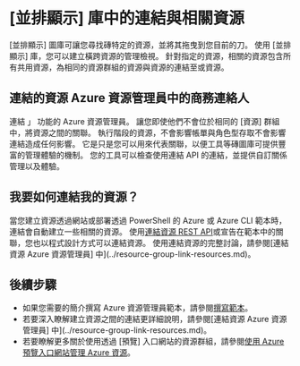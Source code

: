 <properties 
    pageTitle="[並排顯示] 庫中的連結與相關資源" 
    description="瞭解相關和連結會顯示在 Azure 預覽入口網站的 [並排顯示] 圖庫中的資源。" 
    services="azure-portal" 
    documentationCenter="" 
    authors="adamabdelhamed" 
    manager="wpickett" 
    editor=""/>

<tags 
    ms.service="azure-portal" 
    ms.workload="multiple" 
    ms.tgt_pltfrm="na" 
    ms.devlang="na" 
    ms.topic="article" 
    ms.date="07/16/2015" 
    ms.author="adamab"/>

# <a name="related-and-linked-resources-in-the-tile-gallery"></a>[並排顯示] 庫中的連結與相關資源

[並排顯示] 圖庫可讓您尋找磚特定的資源，並將其拖曳到您目前的刀。 使用 [並排顯示] 庫，您可以建立橫跨資源的管理檢視。 針對指定的資源，相關的資源包含所有共用資源，為相同的資源群組的資源與資源的連結至或資源。

## <a name="linked-resources-in-azure-resource-manager"></a>連結的資源 Azure 資源管理員中的商務連絡人

連結 」 功能的 Azure 資源管理員。  讓您即使他們不會位於相同的 [資源] 群組中，將資源之間的關聯。 執行階段的資源，不會影響帳單與角色型存取不會影響連結造成任何影響。  它是只是您可以用來代表關聯，以便工具等磚圖庫可提供豐富的管理體驗的機制。  您的工具可以檢查使用連結 API 的連結，並提供自訂關係管理以及體驗。 

## <a name="how-do-i-link-my-resources"></a>我要如何連結我的資源？

當您建立資源透過網站或部署透過 PowerShell 的 Azure 或 Azure CLI 範本時，連結會自動建立一些相關的資源。 使用[連結資源 REST API](https://msdn.microsoft.com/library/azure/mt238499.aspx)或宣告在範本中的關聯，您也以程式設計方式可以連結資源。 使用連結資源的完整討論，請參閱[連結資源 Azure 資源管理員] 中](../resource-group-link-resources.md)。

## <a name="next-steps"></a>後續步驟

- 如果您需要的簡介撰寫 Azure 資源管理員範本，請參閱[撰寫範本](../resource-group-authoring-templates.md)。
- 若要深入瞭解建立資源之間的連結更詳細說明，請參閱[連結資源 Azure 資源管理員] 中](../resource-group-link-resources.md)。
- 若要瞭解更多關於使用透過 [預覽] 入口網站的資源群組，請參閱[使用 Azure 預覽入口網站管理 Azure 資源](resource-group-portal.md)。
